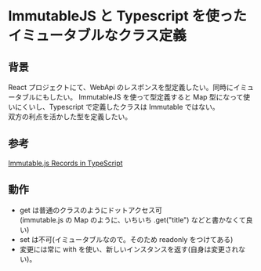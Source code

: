 # ImmutableJS と Typescript を使ったイミュータブルなクラス定義

## 背景
React プロジェクトにて、WebApi のレスポンスを型定義したい。同時にイミュータブルにもしたい。
ImmutableJS を使って型定義すると Map 型になって使いにくいし、Typescript で定義したクラスは Immutable ではない。  
双方の利点を活かした型を定義したい。

## 参考
[Immutable.js Records in TypeScript](https://spin.atomicobject.com/2016/11/30/immutable-js-records-in-typescript/)

## 動作
- get は普通のクラスのようにドットアクセス可  
(immutable.js の Map のように、いちいち .get("title") などと書かなくて良い)
- set は不可(イミュータブルなので。そのため readonly をつけてある)
- 変更には常に with を使い、新しいインスタンスを返す(自身は変更されない)。
